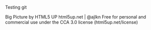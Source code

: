Testing git 

Big Picture by HTML5 UP
html5up.net | @ajlkn
Free for personal and commercial use under the CCA 3.0 license (html5up.net/license)
